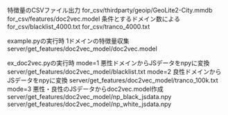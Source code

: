 特徴量のCSVファイル出力
for_csv/thirdparty/geoip/GeoLite2-City.mmdb
for_csv/features/doc2vec.model
条件とするドメイン数による
for_csv/blacklist_4000.txt
for_csv/tranco_4000.txt

example.pyの実行時  1ドメインの特徴量収集
server/get_features/doc2vec_model/doc2vec.model

ex_doc2vec.pyの実行時
mode=1  悪性ドメインからJSデータをnpyに変換
server/get_features/doc2vec_model/blacklist.txt
mode=2  良性ドメインからJSデータをnpyに変換
server/get_features/doc2vec_model/tranco_100k.txt
mode=3  悪性・良性のJSデータからdoc2vec.model作成
server/get_features/doc2vec_model/np_black_jsdata.npy
server/get_features/doc2vec_model/np_white_jsdata.npy